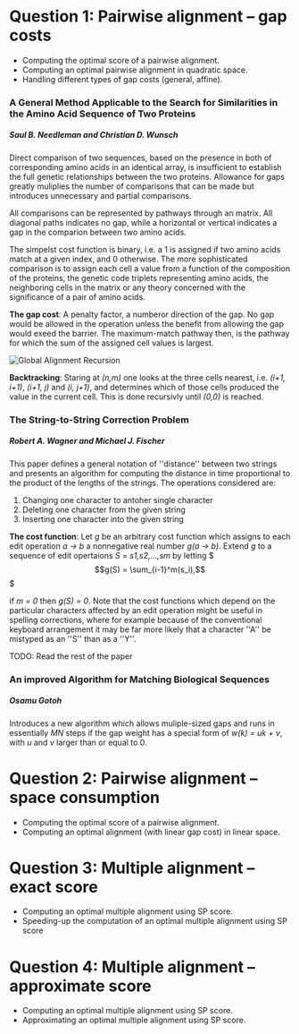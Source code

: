 # Question 1: Pairwise alignment – gap costs
- Computing the optimal score of a pairwise alignment.
- Computing an optimal pairwise alignment in quadratic space.
- Handling different types of gap costs (general, affine).

### A General Method Applicable to the Search for Similarities in the Amino Acid Sequence  of Two Proteins
##### Saul B. Needleman and Christian D. Wunsch
Direct comparison of two sequences, based on the presence in both of corresponding amino acids in an identical array, is insufficient to establish the full genetic relationships between the two proteins. Allowance for gaps greatly muliplies the number of comparisons that can be made but introduces unnecessary and partial comparisons.

All comparisons can be represented by pathways through an matrix. All diagonal paths indicates no gap, while a horizontal or vertical indicates a gap in the comparion between two amino acids.

The simpelst cost function is binary, i.e. a 1 is assigned if two amino acids match at a given index, and 0 otherwise. The more sophisticated comparison is to assign each cell a value from a function of the composition of the proteins, the genetic code triplets representing amino acids, the neighboring cells in the matrix or any theory concerned with the significance of a pair of amino acids.

__The gap cost__: A penalty factor, a numberor direction of the gap. No gap would be allowed in the operation unless the benefit from allowing the gap would exeed the barrier. The maximum-match pathway then, is the pathway for which the sum of the assigned cell values is largest.

![Global Alignment Recursion](http://cs.au.dk/~mys/bioseq/global-alignment-recursion.png "Global Alignment Recursion")

__Backtracking__: Staring at _(n,m)_ one looks at the three cells nearest, i.e. _(i+1, i+1)_, _(i+1, j)_ and _(i, j+1)_, and determines which of those cells produced the value in the current cell. This is done recursivly until _(0,0)_ is reached.

### The String-to-String Correction Problem
##### Robert A. Wagner and Michael J. Fischer
This paper defines a general notation of ''distance'' between two strings and presents an algorithm for computing the distance in time proportional to the product of the lengths of the strings. The operations considered are:
1. Changing one character to antoher single character
2. Deleting one character from the given string
3. Inserting one character into the given string

__The cost function__: Let _g_ be an arbitrary cost function which assigns to each edit operation _a -> b_ a nonnegative real number _g(a -> b)_. Extend _g_ to a sequence of edit opertaions _S = s1,s2,...,sm_ by letting $$$g(S) = \sum_{i-1}^m(s_i),$$$

if _m = 0_ then _g(S) = 0_. Note that the cost functions which depend on the particular characters affected by an edit operation might be useful in spelling corrections, where for example because of the conventional keyboard arrangement it may be far more likely that a character ''A'' be mistyped as an ''S'' than as a ''Y''.

TODO: Read the rest of the paper

### An improved Algorithm for Matching Biological Sequences
##### Osamu Gotoh
Introduces a new algorithm which allows muliple-sized gaps and runs in essentially _MN_ steps if the gap weight has a special form of _w(k) = uk + v_, with _u_ and _v_ larger than or equal to 0. 

# Question 2: Pairwise alignment – space consumption
- Computing the optimal score of a pairwise alignment.
- Computing an optimal alignment (with linear gap cost) in linear space.

# Question 3: Multiple alignment – exact score
- Computing an optimal multiple alignment using SP score.
- Speeding-up the computation of an optimal multiple alignment using SP score

# Question 4: Multiple alignment – approximate score
- Computing an optimal multiple alignment using SP score.
- Approximating an optimal multiple alignment using SP score.